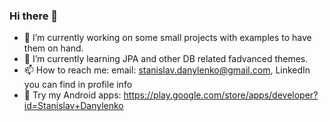### Hi there 👋

- 🔭 I’m currently working on some small projects with examples to have them on hand.
- 🌱 I’m currently learning JPA and other DB related fadvanced themes.
- 📫 How to reach me: email: stanislav.danylenko@gmail.com, LinkedIn you can find in profile info
- 📱 Try my Android apps: https://play.google.com/store/apps/developer?id=Stanislav+Danylenko

<!--
**StanislavDanylenko/StanislavDanylenko** is a ✨ _special_ ✨ repository because its `README.md` (this file) appears on your GitHub profile.

Here are some ideas to get you started:

- 🔭 I’m currently working on some small projects with examples to have them on hand.
- 🌱 I’m currently learning JPA and other DB related fadvanced themes.
- 👯 I’m looking to collaborate on ...
- 🤔 I’m looking for help with ...
- 💬 Ask me about ...
- 📫 How to reach me: email: stanislav.danylenko@gmail.com, LinkedIn you can find in profile info
- 😄 Pronouns: ...
- ⚡ Fun fact: ...
-->
